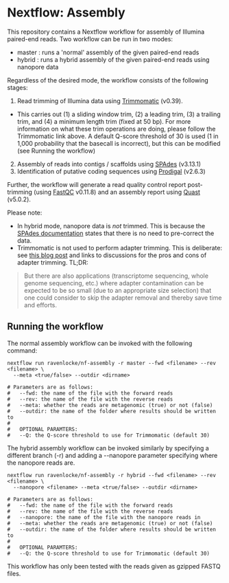 # Nextflow: Assembly

This repository contains a Nextflow workflow for assembly of Illumina paired-end reads. Two workflow can be run in two modes:
- master : runs a 'normal' assembly of the given paired-end reads
- hybrid : runs a hybrid assembly of the given paired-end reads using nanopore data

Regardless of the desired mode, the workflow consists of the following stages:

1. Read trimming of Illumina data using [Trimmomatic](http://www.usadellab.org/cms/?page=trimmomatic) (v0.39). 
  - This carries out (1) a sliding window trim, (2) a leading trim, (3) a trailing trim, and (4) a minimum length trim (fixed at 50 bp). For more information on what these trim operations are doing, please follow the Trimmomatic link above. A default Q-score threshold of 30 is used (1 in 1,000 probability that the basecall is incorrect), but this can be modified (see Running the workflow)
2. Assembly of reads into contigs / scaffolds using [SPAdes](http://cab.spbu.ru/software/spades/) (v3.13.1)
3. Identification of putative coding sequences using [Prodigal](https://github.com/hyattpd/Prodigal) (v2.6.3)

Further, the workflow will generate a read quality control report post-trimming (using [FastQC](https://www.bioinformatics.babraham.ac.uk/projects/fastqc/) v0.11.8) and an assembly report using [Quast](http://bioinf.spbau.ru/quast) (v5.0.2).

Please note:
- In hybrid mode, nanopore data is *not* trimmed. This is because the [SPAdes documentation](http://spades.bioinf.spbau.ru/release3.11.1/manual.html) states that there is no need to pre-correct the data.
- Trimmomatic is not used to perform adapter trimming. This is deliberate: see [this blog post](https://www.ecseq.com/support/ngs/trimming-adapter-sequences-is-it-necessary) and links to discussions for the pros and cons of adapter trimming. TL;DR: 
> But there are also applications (transcriptome sequencing, whole genome sequencing, etc.) where adapter contamination can be expected to be so small (due to an appropriate size selection) that one could consider to skip the adapter removal and thereby save time and efforts.

## Running the workflow
The normal assembly workflow can be invoked with the following command:

```
nextflow run ravenlocke/nf-assembly -r master --fwd <filename> --rev <filename> \
  --meta <true/false> --outdir <dirname>

# Parameters are as follows:
#   --fwd: the name of the file with the forward reads
#   --rev: the name of the file with the reverse reads
#   --meta: whether the reads are metagenomic (true) or not (false)
#   --outdir: the name of the folder where results should be written to
#
#   OPTIONAL PARAMTERS:
#   --Q: the Q-score threshold to use for Trimmomatic (default 30)
```

The hybrid assembly workflow can be invoked similarly by specifying a different branch (-r) and adding a --nanopore parameter specifying where the nanopore reads are.

```
nextflow run ravenlocke/nf-assembly -r hybrid --fwd <filename> --rev <filename> \
  --nanopore <filename> --meta <true/false> --outdir <dirname>

# Parameters are as follows:
#   --fwd: the name of the file with the forward reads
#   --rev: the name of the file with the reverse reads
#   --nanopore: the name of the file with the nanopore reads in
#   --meta: whether the reads are metagenomic (true) or not (false)
#   --outdir: the name of the folder where results should be written to
#
#   OPTIONAL PARAMTERS:
#   --Q: the Q-score threshold to use for Trimmomatic (default 30)
```

This workflow has only been tested with the reads given as gzipped FASTQ files.
